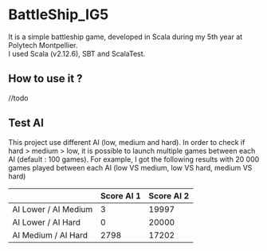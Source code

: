 # BattleShip_IG5
It is a simple battleship game, developed in Scala during my 5th year at Polytech Montpellier.  
  I used Scala (v2.12.6), SBT and ScalaTest.
## How to use it ?
//todo
## Test AI
This project use different AI (low, medium and hard). In order to check if hard > medium > low, it is possible to launch multiple games between each AI (default : 100 games).
  For example, I got the following results with 20 000 games played between each AI (low VS medium, low VS hard, medium VS hard)
  
|   | Score AI 1 | Score AI 2 |
| ------------- | ------------- | ------------ |
| AI Lower / AI Medium  | 3  | 19997 |
| AI Lower / AI Hard  | 0  | 20000 |
| AI Medium / AI Hard  | 2798  | 17202 |